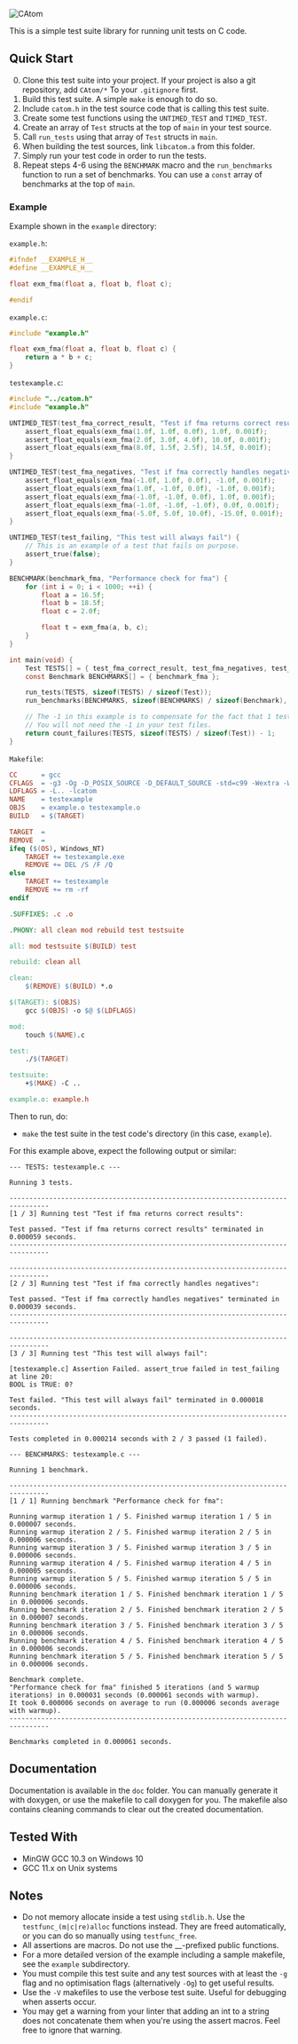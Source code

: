 ![CAtom](https://raw.githubusercontent.com/0xFC963F18DC21/CAtom/master/doc/CABanner.png)

This is a simple test suite library for running unit tests on C code.

## Quick Start

<ol start="0">
    <li>Clone this test suite into your project. If your project is also a git repository, add <code>CAtom/*</code> To your <code>.gitignore</code> first.</li>
    <li>Build this test suite. A simple <code>make</code> is enough to do so.</li>
    <li>Include <code>catom.h</code> in the test source code that is calling this test suite.</li>
    <li>Create some test functions using the <code>UNTIMED_TEST</code> and <code>TIMED_TEST</code>.</li>
    <li>Create an array of <code>Test</code> structs at the top of <code>main</code> in your test source.</li>
    <li>Call <code>run_tests</code> using that array of <code>Test</code> structs in <code>main</code>.</li>
    <li>When building the test sources, link <code>libcatom.a</code> from this folder.</li>
    <li>Simply run your test code in order to run the tests.</li>
    <li>Repeat steps 4-6 using the <code>BENCHMARK</code> macro and the <code>run_benchmarks</code> function to run a set of benchmarks. You can use a <code>const</code> array of benchmarks at the top of <code>main</code>.</li>
</ol>

### Example

Example shown in the `example` directory:

`example.h`:
```c
#ifndef __EXAMPLE_H__
#define __EXAMPLE_H__

float exm_fma(float a, float b, float c);

#endif
```

`example.c`:

```c
#include "example.h"

float exm_fma(float a, float b, float c) {
    return a * b + c;
}
```

`testexample.c`:

```c
#include "../catom.h"
#include "example.h"

UNTIMED_TEST(test_fma_correct_result, "Test if fma returns correct results") {
    assert_float_equals(exm_fma(1.0f, 1.0f, 0.0f), 1.0f, 0.001f);
    assert_float_equals(exm_fma(2.0f, 3.0f, 4.0f), 10.0f, 0.001f);
    assert_float_equals(exm_fma(8.0f, 1.5f, 2.5f), 14.5f, 0.001f);
}

UNTIMED_TEST(test_fma_negatives, "Test if fma correctly handles negatives") {
    assert_float_equals(exm_fma(-1.0f, 1.0f, 0.0f), -1.0f, 0.001f);
    assert_float_equals(exm_fma(1.0f, -1.0f, 0.0f), -1.0f, 0.001f);
    assert_float_equals(exm_fma(-1.0f, -1.0f, 0.0f), 1.0f, 0.001f);
    assert_float_equals(exm_fma(-1.0f, -1.0f, -1.0f), 0.0f, 0.001f);
    assert_float_equals(exm_fma(-5.0f, 5.0f, 10.0f), -15.0f, 0.001f);
}

UNTIMED_TEST(test_failing, "This test will always fail") {
    // This is an example of a test that fails on purpose.
    assert_true(false);
}

BENCHMARK(benchmark_fma, "Performance check for fma") {
    for (int i = 0; i < 1000; ++i) {
        float a = 16.5f;
        float b = 18.5f;
        float c = 2.0f;

        float t = exm_fma(a, b, c);
    }
}

int main(void) {
    Test TESTS[] = { test_fma_correct_result, test_fma_negatives, test_failing };
    const Benchmark BENCHMARKS[] = { benchmark_fma };

    run_tests(TESTS, sizeof(TESTS) / sizeof(Test));
    run_benchmarks(BENCHMARKS, sizeof(BENCHMARKS) / sizeof(Benchmark), 5, 5);

    // The -1 in this example is to compensate for the fact that 1 test always fails.
    // You will not need the -1 in your test files.
    return count_failures(TESTS, sizeof(TESTS) / sizeof(Test)) - 1;
}
```

`Makefile`:

```makefile
CC      = gcc
CFLAGS  = -g3 -Og -D_POSIX_SOURCE -D_DEFAULT_SOURCE -std=c99 -Wextra -Werror -pedantic
LDFLAGS = -L.. -lcatom
NAME    = testexample
OBJS    = example.o testexample.o
BUILD   = $(TARGET)

TARGET  =
REMOVE  =
ifeq ($(OS), Windows_NT)
	TARGET += testexample.exe
	REMOVE += DEL /S /F /Q
else
	TARGET += testexample
	REMOVE += rm -rf
endif

.SUFFIXES: .c .o

.PHONY: all clean mod rebuild test testsuite

all: mod testsuite $(BUILD) test

rebuild: clean all

clean:
	$(REMOVE) $(BUILD) *.o

$(TARGET): $(OBJS)
	gcc $(OBJS) -o $@ $(LDFLAGS)

mod:
	touch $(NAME).c

test:
	./$(TARGET)

testsuite:
	+$(MAKE) -C ..

example.o: example.h
```

Then to run, do:
* `make` the test suite in the test code's directory (in this case, `example`).

For this example above, expect the following output or similar:

```
--- TESTS: testexample.c ---

Running 3 tests.

--------------------------------------------------------------------------------
[1 / 3] Running test "Test if fma returns correct results":

Test passed. "Test if fma returns correct results" terminated in 0.000059 seconds.
--------------------------------------------------------------------------------

--------------------------------------------------------------------------------
[2 / 3] Running test "Test if fma correctly handles negatives":

Test passed. "Test if fma correctly handles negatives" terminated in 0.000039 seconds.
--------------------------------------------------------------------------------

--------------------------------------------------------------------------------
[3 / 3] Running test "This test will always fail":

[testexample.c] Assertion Failed. assert_true failed in test_failing at line 20:
BOOL is TRUE: 0?

Test failed. "This test will always fail" terminated in 0.000018 seconds.
--------------------------------------------------------------------------------

Tests completed in 0.000214 seconds with 2 / 3 passed (1 failed).

--- BENCHMARKS: testexample.c ---

Running 1 benchmark.

--------------------------------------------------------------------------------
[1 / 1] Running benchmark "Performance check for fma":

Running warmup iteration 1 / 5. Finished warmup iteration 1 / 5 in 0.000007 seconds.
Running warmup iteration 2 / 5. Finished warmup iteration 2 / 5 in 0.000006 seconds.
Running warmup iteration 3 / 5. Finished warmup iteration 3 / 5 in 0.000006 seconds.
Running warmup iteration 4 / 5. Finished warmup iteration 4 / 5 in 0.000005 seconds.
Running warmup iteration 5 / 5. Finished warmup iteration 5 / 5 in 0.000006 seconds.
Running benchmark iteration 1 / 5. Finished benchmark iteration 1 / 5 in 0.000006 seconds.
Running benchmark iteration 2 / 5. Finished benchmark iteration 2 / 5 in 0.000007 seconds.
Running benchmark iteration 3 / 5. Finished benchmark iteration 3 / 5 in 0.000006 seconds.
Running benchmark iteration 4 / 5. Finished benchmark iteration 4 / 5 in 0.000006 seconds.
Running benchmark iteration 5 / 5. Finished benchmark iteration 5 / 5 in 0.000006 seconds.

Benchmark complete.
"Performance check for fma" finished 5 iterations (and 5 warmup iterations) in 0.000031 seconds (0.000061 seconds with warmup).
It took 0.000006 seconds on average to run (0.000006 seconds average with warmup).
--------------------------------------------------------------------------------

Benchmarks completed in 0.000061 seconds.
```

## Documentation

Documentation is available in the `doc` folder. You can manually generate it with doxygen, or use the makefile to call doxygen for you. The makefile also contains cleaning commands to clear out the created documentation.

## Tested With

* MinGW GCC 10.3 on Windows 10
* GCC 11.x on Unix systems

## Notes

* Do not memory allocate inside a test using `stdlib.h`. Use the `testfunc_(m|c|re)alloc` functions instead. They are freed automatically, or you can do so manually using `testfunc_free`.
* All assertions are macros. Do not use the \_\_-prefixed public functions.
* For a more detailed version of the example including a sample makefile, see the `example` subdirectory.
* You must compile this test suite and any test sources with at least the `-g` flag and no optimisation flags (alternatively `-Og`) to get useful results.
* Use the `-V` makefiles to use the verbose test suite. Useful for debugging when asserts occur.
* You may get a warning from your linter that adding an int to a string does not concatenate them when you're using the assert macros. Feel free to ignore that warning.
